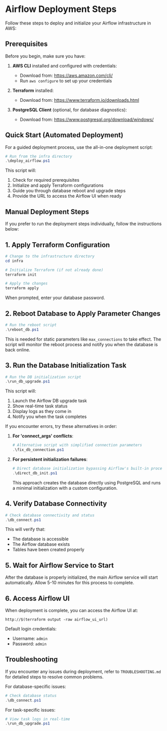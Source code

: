 # Airflow Deployment Steps

Follow these steps to deploy and initialize your Airflow infrastructure in AWS:

## Prerequisites

Before you begin, make sure you have:

1. **AWS CLI** installed and configured with credentials:
   - Download from: https://aws.amazon.com/cli/
   - Run `aws configure` to set up your credentials

2. **Terraform** installed:
   - Download from: https://www.terraform.io/downloads.html

3. **PostgreSQL Client** (optional, for database diagnostics):
   - Download from: https://www.postgresql.org/download/windows/

## Quick Start (Automated Deployment)

For a guided deployment process, use the all-in-one deployment script:

```powershell
# Run from the infra directory
.\deploy_airflow.ps1
```

This script will:
1. Check for required prerequisites
2. Initialize and apply Terraform configurations
3. Guide you through database reboot and upgrade steps
4. Provide the URL to access the Airflow UI when ready

## Manual Deployment Steps

If you prefer to run the deployment steps individually, follow the instructions below:

## 1. Apply Terraform Configuration

```powershell
# Change to the infrastructure directory
cd infra

# Initialize Terraform (if not already done)
terraform init

# Apply the changes
terraform apply
```

When prompted, enter your database password.

## 2. Reboot Database to Apply Parameter Changes

```powershell
# Run the reboot script
.\reboot_db.ps1
```

This is needed for static parameters like `max_connections` to take effect. The script will monitor the reboot process and notify you when the database is back online.

## 3. Run the Database Initialization Task

```powershell
# Run the DB initialization script
.\run_db_upgrade.ps1
```

This script will:
1. Launch the Airflow DB upgrade task
2. Show real-time task status
3. Display logs as they come in
4. Notify you when the task completes

If you encounter errors, try these alternatives in order:

1. **For 'connect_args' conflicts**:
   ```powershell
   # Alternative script with simplified connection parameters
   .\fix_db_connection.ps1
   ```

2. **For persistent initialization failures**:
   ```powershell
   # Direct database initialization bypassing Airflow's built-in process
   .\direct_db_init.ps1
   ```
   This approach creates the database directly using PostgreSQL and runs a minimal initialization with a custom configuration.

## 4. Verify Database Connectivity

```powershell
# Check database connectivity and status
.\db_connect.ps1
```

This will verify that:
- The database is accessible
- The Airflow database exists
- Tables have been created properly

## 5. Wait for Airflow Service to Start

After the database is properly initialized, the main Airflow service will start automatically. Allow 5-10 minutes for this process to complete.

## 6. Access Airflow UI

When deployment is complete, you can access the Airflow UI at:

```
http://$(terraform output -raw airflow_ui_url)
```

Default login credentials:
- Username: `admin`
- Password: `admin`

## Troubleshooting

If you encounter any issues during deployment, refer to `TROUBLESHOOTING.md` for detailed steps to resolve common problems.

For database-specific issues:
```powershell
# Check database status
.\db_connect.ps1
```

For task-specific issues:
```powershell
# View task logs in real-time
.\run_db_upgrade.ps1
``` 